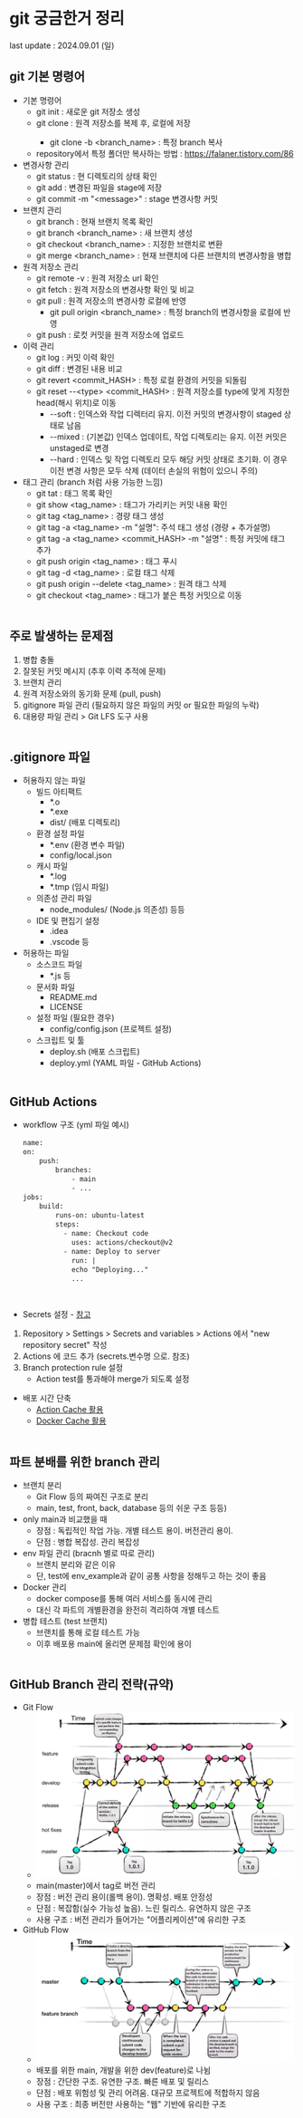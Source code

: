 # git 궁금한거 정리
last update : 2024.09.01 (일)
<br>

## git 기본 명령어
 - 기본 명령어
   - git init : 새로운 git 저장소 생성
   - git clone <repository> : 원격 저장소를 복제 후, 로컬에 저장
     - git clone -b <branch_name> <repository> : 특정 branch 복사
   - repository에서 특정 폴더만 복사하는 방법 : https://falaner.tistory.com/86
- 변경사항 관리
  - git status : 현 디렉토리의 상태 확인
  - git add <file> : 변경된 파일을 stage에 저장
  - git commit -m "\<message>\" : stage 변경사항 커밋
- 브랜치 관리
  - git branch : 현재 브랜치 목록 확인
  - git branch <branch_name> : 새 브랜치 생성
  - git checkout <branch_name> : 지정한 브랜치로 변환
  - git merge <branch_name> : 현재 브랜치에 다른 브랜치의 변경사항을 병합
- 원격 저장소 관리
  - git remote -v : 원격 저장소 url 확인
  - git fetch : 원격 저장소의 변경사항 확인 및 비교
  - git pull : 원격 저장소의 변경사항 로컬에 반영
    - git pull origin <branch_name> : 특정 branch의 변경사항을 로컬에 반영
  - git push : 로컷 커밋을 원격 저장소에 업로드
- 이력 관리
  - git log : 커밋 이력 확인
  - git diff : 변경된 내용 비교
  - git revert <commit_HASH> : 특정 로컬 환경의 커밋을 되돌림
  - git reset --\<type> <commit_HASH> : 원격 저장소를 type에 맞게 지정한 head(해시 위치)로 이동
    - --soft : 인덱스와 작업 디렉터리 유지. 이전 커밋의 변경사항이 staged 상태로 남음
    - --mixed : (기본값) 인덱스 업데이트, 작업 디렉토리는 유지. 이전 커밋은 unstaged로 변경
    - --hard : 인덱스 및 작업 디렉토리 모두 해당 커밋 상태로 초기화. 이 경우 이전 변경 사항은 모두 삭제 (데이터 손실의 위험이 있으니 주의)
- 태그 관리 (branch 처럼 사용 가능한 느낌)
  - git tat : 태그 목록 확인
  - git show <tag_name> : 태그가 가리키는 커밋 내용 확인
  - git tag <tag_name> : 경량 태그 생성
  - git tag -a <tag_name> -m "설명": 주석 태그 생성 (경량 + 추가설명)
  - git tag -a <tag_name> <commit_HASH> -m "설명" : 특정 커밋에 태그 추가
  - git push origin <tag_name> : 태그 푸시
  - git tag -d <tag_name> : 로컬 태그 삭제
  - git push origin --delete <tag_name> : 원격 태그 삭제
  - git checkout <tag_name> : 태그가 붙은 특정 커밋으로 이동
<br><br>

## 주로 발생하는 문제점
 1. 병합 충돌
 2. 잘못된 커밋 메시지 (추후 이력 추적에 문제)
 3. 브랜치 관리
 4. 원격 저장소와의 동기화 문제 (pull, push)
 5. gitignore 파일 관리 (필요하지 않은 파일의 커밋 or 필요한 파일의 누락)
 6. 대용량 파일 관리 > Git LFS 도구 사용
<br><br>

## .gitignore 파일
 - 허용하지 않는 파일
   - 빌드 아티팩트
     - *.o
     - *.exe
     - dist/ (배포 디렉토리)
   - 환경 설정 파일
     - *.env (환경 변수 파일)
     - config/local.json
   - 캐시 파일
     - *.log
     - *.tmp (임시 파일)
   - 의존성 관리 파일
     - node_modules/ (Node.js 의존성) 등등
   - IDE 및 편집기 설정
     - .idea
     - .vscode 등
 - 허용하는 파일
   - 소스코드 파일
     - *.js 등
   - 문서화 파일
     - README.md
     - LICENSE
   - 설정 파일 (필요한 경우)
     - config/config.json (프로젝트 설정)
   - 스크립트 및 툴
     - deploy.sh (배포 스크립트)
     - deploy.yml (YAML 파일 - GitHub Actions)
<br><br>

## GitHub Actions
 - workflow 구조 (yml 파일 예시)
    ```
    name:
    on:
        push:
            branches:
                - main
                - ...
    jobs:
        build:
            runs-on: ubuntu-latest
            steps:
              - name: Checkout code
                uses: actions/checkout@v2
              - name: Deploy to server
                run: |
                echo "Deploying..."
                ...
    ```
<br>

 - Secrets 설정 - [참고](https://velog.io/@meong/Github-Actions%EB%A1%9C-CI-%EA%B5%AC%EC%B6%95%ED%95%98%EA%B8%B0-with-env.yml-%EA%B4%80%EB%A6%AC)
  1. Repository > Settings > Secrets and variables > Actions 에서 "new repository secret" 작성
  2. Actions 에 코드 추가 (secrets.변수명 으로. 참조)
  3. Branch protection rule 설정
     - Action test를 통과해야 merge가 되도록 설정
  - 배포 시간 단축
    - [Action Cache 활용](https://fitpet.medium.com/github-actions%EC%9D%98-%EC%9D%98%EC%A1%B4%EC%84%B1-%EC%BA%90%EC%8B%B1%EC%9D%84-%ED%86%B5%ED%95%9C-%EC%84%9C%EB%B2%84-%EB%B0%B0%ED%8F%AC%EC%86%8D%EB%8F%84-%ED%96%A5%EC%83%81-28cd17ee2e20)
    - [Docker Cache 활용](https://babgeuleus.tistory.com/entry/%EB%B0%B0%ED%8F%AC-%ED%95%98%EB%8A%94%EB%8D%B0-%EA%B1%B8%EB%A6%AC%EB%8D%98-%EC%8B%9C%EA%B0%84-13%EB%B6%84%EC%9D%84-5%EB%B6%84%EC%9C%BC%EB%A1%9C-%EC%A4%84%EC%9D%B4%EA%B8%B0)
<br><br>

## 파트 분배를 위한 branch 관리
  - 브랜치 분리
    - Git Flow 등의 짜여진 구조로 분리
    - main, test, front, back, database 등의 쉬운 구조 등등)
  - only main과 비교했을 때
    - 장점 : 독립적인 작업 가능. 개별 테스트 용이. 버전관리 용이.
    - 단점 : 병합 복잡성. 관리 복잡성
  - env 파일 관리 (bracnh 별로 따로 관리)
    - 브랜치 분리와 같은 이유
    - 단, test에 env_example과 같이 공통 사항을 정해두고 하는 것이 좋음
  - Docker 관리
    - docker compose를 통해 여러 서비스를 동시에 관리
    - 대신 각 파트의 개별환경을 완전히 격리하여 개별 테스트
  - 병합 테스트 (test 브랜치)
    - 브랜치를 통해 로컬 테스트 가능
    - 이후 배포용 main에 올리면 문제점 확인에 용이
<br><br>

## GitHub Branch 관리 전략(규약)
 - Git Flow
   - ![alt text](image/git_flow.png)
   - main(master)에서 tag로 버전 관리
   - 장점 : 버전 관리 용이(롤백 용이). 명확성. 배포 안정성
   - 단점 : 복잡함(실수 가능성 높음). 느린 릴리스. 유연하지 않은 구조
   - 사용 구조 : 버전 관리가 들어가는 "어플리케이션"에 유리한 구조
 - GitHub Flow
   - ![alt text](image/github_flow.png)
   - 배포를 위한 main, 개발을 위한 dev(feature)로 나뉨
   - 장점 : 간단한 구조. 유연한 구조. 빠른 배포 및 릴리스
   - 단점 : 배포 위험성 및 관리 어려움. 대규모 프로젝트에 적합하지 않음
   - 사용 구조 : 최종 버전만 사용하는 "웹" 기반에 유리한 구조